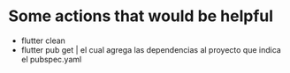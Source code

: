 # Some actions that would be helpful



* flutter clean
* flutter pub get | el cual agrega las dependencias al proyecto que indica el pubspec.yaml

